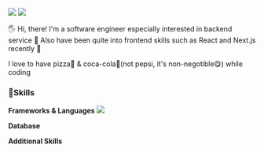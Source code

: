 <!--
**Syl8n/syl8n** is a ✨ _special_ ✨ repository because its `README.md` (this file) appears on your GitHub profile.

Here are some ideas to get you started:

- 🔭 I’m currently working on ...
- 🌱 I’m currently learning ...
- 👯 I’m looking to collaborate on ...
- 🤔 I’m looking for help with ...
- 💬 Ask me about ...
- 📫 How to reach me: ...
- 😄 Pronouns: ...
- ⚡ Fun fact: ...
-->

<a href="https://velog.io/@yaaloo" target="_blank"><img src="https://img.shields.io/badge/Blog-#20C997?style=flat-square&logo=velog&logoColor=#FFFFFF"/></a> <a href="mailto:magi8520@gmail.com" target="_blank"><img src="https://img.shields.io/badge/magi8520@gmail.com-#EA4335?style=flat-square&logo=gmail&logoColor=#FFFFFF"/></a>

🖐️ Hi, there! I'm a software engineer especially interested in backend service 🚀
Also have been quite into frontend skills such as React and Next.js recently 📍

I love to have pizza🍕 & coca-cola🥤(not pepsi, it's non-negotible😋) while coding

### 💪Skills

**Frameworks & Languages**
<img src="https://img.shields.io/badge/Blog-#20C997?style=flat-square&logo=velog&logoColor=#FFFFFF"/>

**Database**

**Additional Skills**

